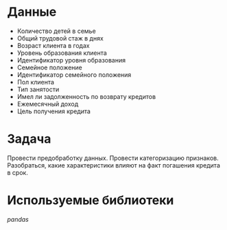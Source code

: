 # Данные
- Количество детей в семье
- Общий трудовой стаж в днях
- Возраст клиента в годах
- Уровень образования клиента
- Идентификатор уровня образования
- Семейное положение
- Идентификатор семейного положения
- Пол клиента
- Тип занятости
- Имел ли задолженность по возврату кредитов
- Ежемесячный доход
- Цель получения кредита
# Задача
Провести предобработку данных. Провести категоризацию признаков. Разобраться, какие характеристики влияют на факт погашения кредита в срок.
# Используемые библиотеки
*pandas*
